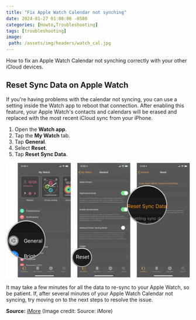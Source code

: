 ```yaml
---
title: "Fix Apple Watch Calendar not synching"
date: 2024-01-27 01:00:00 -0500
categories: [Howto,Troubleshooting]
tags: [troubleshooting]
image:
 path: /assets/img/headers/watch_cal.jpg
---
```


How to fix an Apple Watch Calendar not synching correctly with your other iCloud devices.

## Reset Sync Data on Apple Watch

If you're having problems with the calendar not syncing, you can use a setting inside the Watch app to reboot that connection. After enabling this feature, your Apple Watch's contacts and calendars will be erased and replaced with the most recent iCloud sync from your iPhone.

1. Open the **Watch app**.
2. Tap the **My Watch** tab.
3. Tap **General**.
4. Select **Reset**.
5. Tap **Reset Sync Data**.

![Reset Sync Data on Apple Watch](/assets/img/imore-watchcal.jpg)

It may take a few minutes for all the data to re-sync to your Apple Watch, so be patient. If, after several minutes of your Apple Watch Calendar not syncing, try moving on to the next steps to resolve the issue.

**Source:** [iMore](https://www.imore.com/apple-watch-calendar-not-syncing-heres-fix) (Image credit: Source: iMore)

